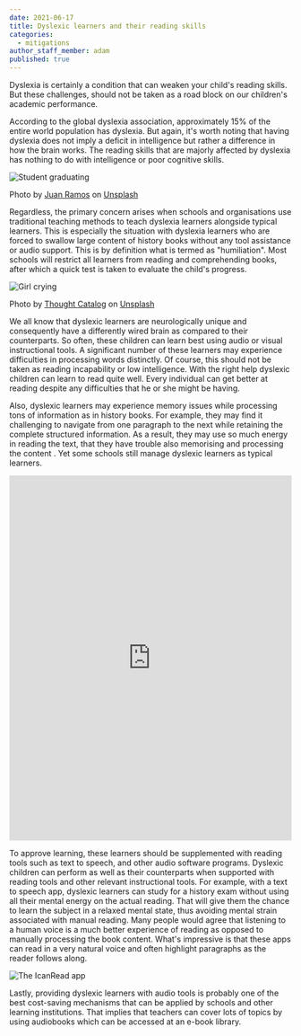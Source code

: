```yaml
---
date: 2021-06-17
title: Dyslexic learners and their reading skills
categories:
  - mitigations
author_staff_member: adam
published: true
---
```

Dyslexia is certainly a condition that can weaken your child's reading skills. But these challenges, should not be taken as a road block on our children's academic performance. 

According to the global dyslexia association, approximately 15% of the entire world population has dyslexia. But again, it's worth noting that having dyslexia does not imply a deficit in intelligence but rather a difference in how the brain works. The reading skills that are majorly affected by dyslexia has nothing to do with intelligence or poor cognitive skills.

![Student graduating](/images/graduation.jpg)
<figcaption>
<span>Photo by <a href="https://unsplash.com/@juanmramosjr?utm_source=unsplash&amp;utm_medium=referral&amp;utm_content=creditCopyText">Juan Ramos</a> on <a href="https://unsplash.com/@adamgustavsson/likes?utm_source=unsplash&amp;utm_medium=referral&amp;utm_content=creditCopyText">Unsplash</a></span>
</figcaption>

Regardless, the primary concern arises when schools and organisations use traditional teaching methods to teach dyslexia learners alongside typical learners. 
This is especially the situation with dyslexia learners who are forced to swallow large content of history books without any tool assistance or audio support. This is by definition what is termed as "humiliation".  Most schools will restrict all learners from reading and comprehending books, after which a quick test is taken to evaluate the child's progress. 

![Girl crying](/images/girl-crying.jpg)
<figcaption>
<span>Photo by <a href="https://unsplash.com/@thoughtcatalog?utm_source=unsplash&amp;utm_medium=referral&amp;utm_content=creditCopyText">Thought Catalog</a> on <a href="https://unsplash.com/@adamgustavsson/likes?utm_source=unsplash&amp;utm_medium=referral&amp;utm_content=creditCopyText">Unsplash</a></span>
</figcaption>

We all know that dyslexic learners are neurologically unique and consequently have a differently wired brain as compared to their counterparts. So often, these children can learn best using audio or visual instructional tools. A significant number of these learners may experience difficulties in processing words distinctly. Of course, this should not be taken as reading incapability or low intelligence. With the right help dyslexic children can learn to read quite well. Every individual can get better at reading despite any difficulties that he or she might be having.

Also, dyslexic learners may experience memory issues while processing tons of information as in history books. For example, they may find it challenging to navigate from one paragraph to the next while retaining the complete structured information. As a result, they may use so much energy in reading the text, that they have trouble also memorising and processing the content . Yet some schools still manage dyslexic learners as typical learners. 

<iframe id="sib" width="100%" height="650px" src="https://17abdf7c.sibforms.com/serve/MUIEAG4ABlzn5_C_d69co9dMTJhZ1MUKaiJn_J_RYUNAmIL1lrvA4Gs0wSHmhPwjICXLAgEZpNE3ZOgSBlVQrHfX03rsOTOBaDKC1qmkA8rPsFX-_n9SGyMFuLMq4HW8IS3QiFNGRrXwck-HGS-4x97tBzwU31t_y6ZZlFUZWsqyhQkOi1dF-uS8G35RKhw4SzBKGSZI_evYbYHv" frameborder="0" scrolling="auto" allowfullscreen style="display: block;margin-left: auto;margin-right: auto;max-width: 100%;"></iframe>

To approve learning, these learners should be supplemented with reading tools such as text to speech, and other audio software programs. Dyslexic children can perform as well as their counterparts when supported with reading tools and other relevant instructional tools. 
For example, with a text to speech app, dyslexic learners can study for a history exam without using all their mental energy on the actual reading. That will give them the chance to learn the subject in a relaxed mental state, thus avoiding mental strain associated with manual reading. 
Many people would agree that listening to a human voice is a much better experience of reading as opposed to manually processing the book content. What's impressive is that these apps can read in a very natural voice and  often highlight paragraphs as the reader follows along. 

![The IcanRead app ](/images/pointing.JPG)

Lastly, providing dyslexic learners with audio tools is probably one of the best cost-saving mechanisms that can be applied by schools and other learning institutions. That implies that teachers can cover lots of topics by using audiobooks which can be accessed at an e-book library. 
